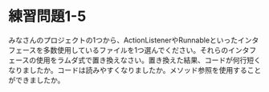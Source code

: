 # 練習問題1-5

みなさんのプロジェクトの1つから、ActionListenerやRunnableといったインタフェースを多数使用しているファイルを1つ選んでください。それらのインタフェースの使用をラムダ式で置き換えなさい。置き換えた結果、コードが何行短くなりましたか。コードは読みやすくなりましたか。メソッド参照を使用することができましたか。
